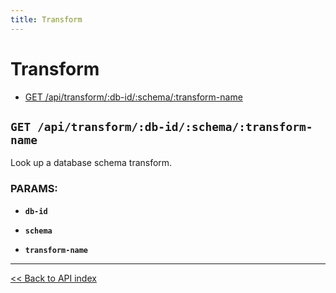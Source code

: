 ```yaml
---
title: Transform
---
```


# Transform

  - [GET /api/transform/:db-id/:schema/:transform-name](#get-apitransformdb-idschematransform-name)

## `GET /api/transform/:db-id/:schema/:transform-name`

Look up a database schema transform.

### PARAMS:

*  **`db-id`** 

*  **`schema`** 

*  **`transform-name`**

---

[<< Back to API index](../api-documentation.md)